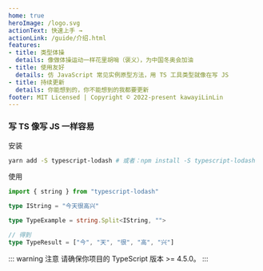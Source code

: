 ```yaml
---
home: true
heroImage: /logo.svg
actionText: 快速上手 →
actionLink: /guide/介绍.html
features:
- title: 类型体操
  details: 像做体操运动一样花里胡哨（褒义），为中国冬奥会加油
- title: 使用友好
  details: 仿 JavaScript 常见实例原型方法，用 TS 工具类型就像在写 JS 
- title: 持续更新
  details: 你能想到的，你不能想到的我都要更新
footer: MIT Licensed | Copyright © 2022-present kawayiLinLin
---
```


### 写 TS 像写 JS 一样容易

安装

```bash
yarn add -S typescript-lodash # 或者：npm install -S typescript-lodash
```

使用

```ts
import { string } from "typescript-lodash"

type IString = "今天很高兴"

type TypeExample = string.Split<IString, "">

// 得到
type TypeResult = ["今", "天", "很", "高", "兴"]
```

::: warning 注意
请确保你项目的 TypeScript 版本 >= 4.5.0。
:::